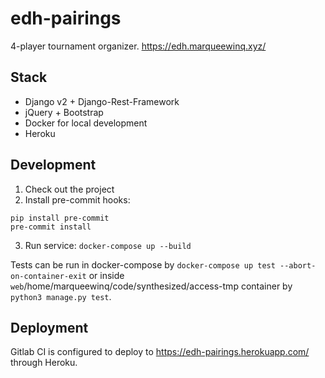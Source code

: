 # edh-pairings

4-player tournament organizer. https://edh.marqueewinq.xyz/

## Stack

 - Django v2 + Django-Rest-Framework
 - jQuery + Bootstrap
 - Docker for local development
 - Heroku

## Development

 1. Check out the project
 2. Install pre-commit hooks:

```
pip install pre-commit
pre-commit install
```

 3. Run service: `docker-compose up --build`

Tests can be run in docker-compose by `docker-compose up test --abort-on-container-exit`
 or inside `web`/home/marqueewinq/code/synthesized/access-tmp container by `python3 manage.py test`.

## Deployment

Gitlab CI is configured to deploy to https://edh-pairings.herokuapp.com/ through Heroku.
